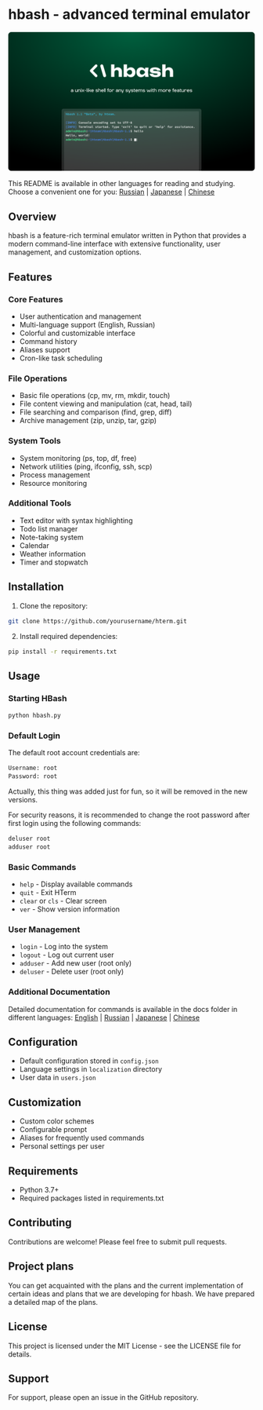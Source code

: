 # hbash - advanced terminal emulator

![HBash Logo](https://github.com/hentai-team/hbash/blob/main/assets/hbash-splash.png?raw=true)

This README is available in other languages for reading and studying. Choose a convenient one for you:
[Russian](https://github.com/hentai-team/hbash/blob/main/README-ru.md) | [Japanese](https://github.com/hentai-team/hbash/blob/main/README-jp.md) | [Chinese](https://github.com/hentai-team/hbash/blob/main/README-ch.md)

## Overview
hbash is a feature-rich terminal emulator written in Python that provides a modern command-line interface with extensive functionality, user management, and customization options.

## Features

### Core Features
- User authentication and management
- Multi-language support (English, Russian)
- Colorful and customizable interface
- Command history
- Aliases support
- Cron-like task scheduling

### File Operations
- Basic file operations (cp, mv, rm, mkdir, touch)
- File content viewing and manipulation (cat, head, tail)
- File searching and comparison (find, grep, diff)
- Archive management (zip, unzip, tar, gzip)

### System Tools
- System monitoring (ps, top, df, free)
- Network utilities (ping, ifconfig, ssh, scp)
- Process management
- Resource monitoring

### Additional Tools
- Text editor with syntax highlighting
- Todo list manager
- Note-taking system
- Calendar
- Weather information
- Timer and stopwatch

## Installation

1. Clone the repository:
```bash
git clone https://github.com/yourusername/hterm.git
```

2. Install required dependencies:
```bash
pip install -r requirements.txt
```

## Usage

### Starting HBash
```bash
python hbash.py
```

### Default Login
The default root account credentials are:
```bash
Username: root
Password: root
```
Actually, this thing was added just for fun, so it will be removed in the new versions.

For security reasons, it is recommended to change the root password after first login using the following commands:
```bash
deluser root
adduser root
```

### Basic Commands
- `help` - Display available commands
- `quit` - Exit HTerm
- `clear` or `cls` - Clear screen
- `ver` - Show version information

### User Management
- `login` - Log into the system
- `logout` - Log out current user
- `adduser` - Add new user (root only)
- `deluser` - Delete user (root only)

### Additional Documentation

Detailed documentation for commands is available in the docs folder in different languages:
[English](https://github.com/hentai-team/hbash/blob/main/docs/commands-en.md) | [Russian](https://github.com/hentai-team/hbash/blob/main/docs/commands-ru.md) | [Japanese](https://github.com/hentai-team/hbash/blob/main/docs/commands-jp.md) | [Chinese](https://github.com/hentai-team/hbash/blob/main/docs/commands-ch.md)


## Configuration
- Default configuration stored in `config.json`
- Language settings in `localization` directory
- User data in `users.json`

## Customization
- Custom color schemes
- Configurable prompt
- Aliases for frequently used commands
- Personal settings per user

## Requirements
- Python 3.7+
- Required packages listed in requirements.txt

## Contributing
Contributions are welcome! Please feel free to submit pull requests.

## Project plans
You can get acquainted with the plans and the current implementation of certain ideas and plans that we are developing for hbash. We have prepared a detailed map of the plans.

## License
This project is licensed under the MIT License - see the LICENSE file for details.

## Support
For support, please open an issue in the GitHub repository.
